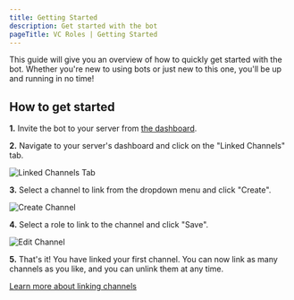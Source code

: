 ```yaml
---
title: Getting Started
description: Get started with the bot
pageTitle: VC Roles | Getting Started
---
```


This guide will give you an overview of how to quickly get started with the bot. Whether you're new to using bots or just new to this one, you'll be up and running in no time!

## How to get started

**1.** Invite the bot to your server from [the dashboard](/dashboard).

**2.** Navigate to your server's dashboard and click on the "Linked Channels" tab.

![Linked Channels Tab](/assets/dashboard-sidebar-links.png)

**3.** Select a channel to link from the dropdown menu and click "Create".

![Create Channel](/assets/dashboard-link-create.png)

**4.** Select a role to link to the channel and click "Save".

![Edit Channel](/assets/dashboard-link-edit.png)

**5.** That's it! You have linked your first channel. You can now link as many channels as you like, and you can unlink them at any time.

[Learn more about linking channels](/docs/features/linking)
